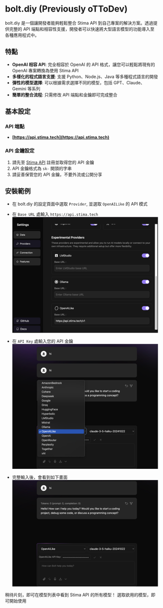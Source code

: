 # bolt.diy (Previously oTToDev)

bolt.diy 是一個讓開發者能夠輕鬆整合 Stima API 到自己專案的解決方案。透過提供完整的 API 端點和相容性支援，開發者可以快速將大型語言模型的功能導入至各種應用程式中。

## 特點

- **OpenAI 相容 API**: 完全相容於 OpenAI 的 API 格式，讓您可以輕鬆將現有的 OpenAI 專案轉換為使用 Stima API
- **多樣化的程式語言支援**: 支援 Python、Node.js、Java 等多種程式語言的開發
- **彈性的模型選擇**: 可以根據需求選擇不同的模型，包括 GPT、Claude、Gemini 等系列
- **簡單的整合流程**: 只需修改 API 端點和金鑰即可完成整合

## 基本設定

### API 端點

- **[https://api.stima.tech](https://api.stima.tech)**

### API 金鑰設定

1. 請先至 [Stima API](https://api.stima.tech/token) 註冊並取得您的 API 金鑰
2. API 金鑰格式為 `sk-` 開頭的字串
3. 請妥善保管您的 API 金鑰，不要外流或公開分享

## 安裝範例
- 在 bolt.diy 的設定頁面中選取 `Provider`, 並選取 `OpenAILike` 的 API 模式
- 在 `Base URL` 處輸入 `https://api.stima.tech`
![image](../static/img/bolt_1.png)

- 在 `API Key` 處輸入您的 API 金鑰
![image](../static/img/bolt_2.png)

- 完整輸入後，會看到如下畫面
![image](../static/img/bolt_3.png)

稍待片刻，即可在模型列表中看到 Stima API 的所有模型！
選取欲用的模型，即可開始使用

